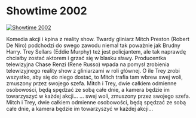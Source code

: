 Showtime 2002 
=============
[![Showtime 2002 ](http://vidos.pl/images/player.gif)](http://vidos.pl/showtime-2002)

 Komedia akcji i kpina z reality show. Twardy gliniarz Mitch Preston (Robert De Niro) podchodzi do swego zawodu niemal tak poważnie jak Brudny Harry. Trey Sellars (Eddie Murphy) też jest policjantem, ale tak naprawdę chciałby zostać aktorem i grzać się w blasku sławy. Producentka telewizyjna Chase Renzi (Rene Russo) wpada na pomysł zrobienia telewizyjnego reality show z gliniarzami w roli głównej. O ile Trey zrobi wszystko, aby się do niego dostać, to Mitch trafia tam wbrew swej woli, zmuszony przez swojego szefa. Mitch i Trey, dwie całkiem odmienne osobowości, będą spędzać ze sobą całe dnie, a kamera będzie im towarzyszyć w każdej akcji...   ... swej woli, zmuszony przez swojego szefa. Mitch i Trey, dwie całkiem odmienne osobowości, będą spędzać ze sobą całe dnie, a kamera będzie im towarzyszyć w każdej akcji...
